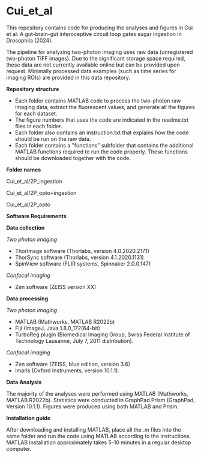# Cui_et_al
This repository contains code for producing the analyses and figures in Cui et al: A gut-brain-gut interoceptive circuit loop gates sugar ingestion in Drosophila (2024). 

The pipeline for analyzing two-photon imaging uses raw data (unregistered two-photon TIFF images). Due to the significant storage space required, these data are not currently available online but can be provided upon request. Minimally processed data examples (such as time series for imaging ROIs) are provided in this data repository. 

**Repository structure**

* Each folder contains MATLAB code to process the two-photon raw imaging data, extract the fluorescent values, and generate all the figures for each dataset.
* The figure numbers that uses the code are indicated in the readme.txt files in each folder.
* Each folder also contains an instruction.txt that explains how the code should be run on the raw data.
* Each folder contains a "functions" subfolder that contains the additional MATLAB functions required to run the code properly. These functions should be downloaded together with the code. 

**Folder names**

Cui_et_al/2P_ingestion

Cui_et_al/2P_opto+ingestion

Cui_et_al/2P_opto


**Software Requirements**

**Data collection**

*Two photon imaging*
* ThorImage software (Thorlabs, version 4.0.2020.2171)
* ThorSync software (Thorlabs, version 4.1.2020.1131)
* SpinView software (FLIR systems, Spinnaker 2.0.0.147)

*Confocal imaging* 
* Zen software (ZEISS version XX)
  
**Data processing**

*Two photon imaging*
* MATLAB (Mathworks, MATLAB R2022b)
* Fiji (ImageJ, Java 1.8.0_172(64-bit)
* TurboReg plugin (Biomedical Imaging Group, Swiss Federal Institute of Technology Lausanne, July 7, 2011 distribution).

*Confocal imaging* 
* Zen software (ZEISS, blue edition, version 3.6)
* Imaris (Oxford Instruments, version 10.1.1). 

**Data Analysis**

The majority of the analyses were performed using MATLAB (Mathworks, MATLAB R2022b). 
Statistics were conducted in GraphPad Prism (GraphPad, Version 10.1.1). Figures were produced using both MATLAB and Prism. 

**Installation guide**

After downloading and installing MATLAB, place all the .m files into the same folder and run the code using MATLAB according to the instructions. MATLAB installation approximately takes 5-10 minutes in a regular desktop computer.



